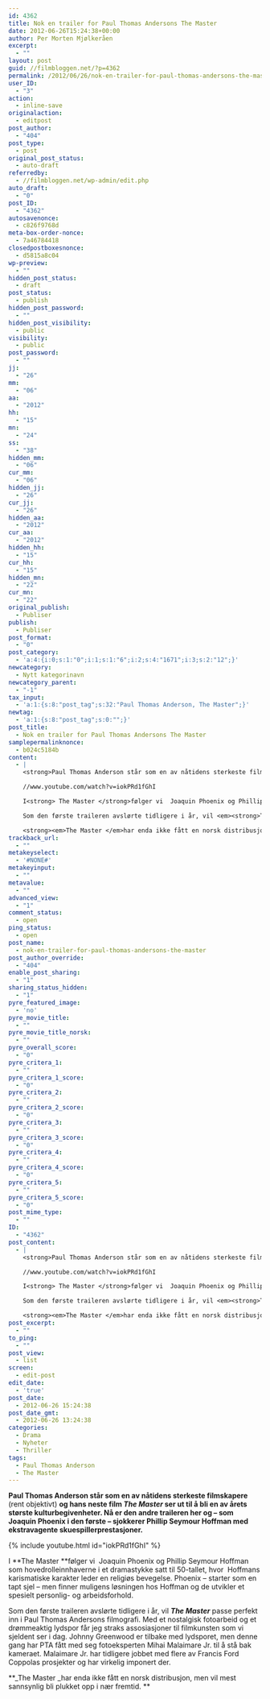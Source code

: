 ```yaml
---
id: 4362
title: Nok en trailer for Paul Thomas Andersons The Master
date: 2012-06-26T15:24:38+00:00
author: Per Morten Mjølkeråen
excerpt:
  - ""
layout: post
guid: //filmbloggen.net/?p=4362
permalink: /2012/06/26/nok-en-trailer-for-paul-thomas-andersons-the-master/
user_ID:
  - "3"
action:
  - inline-save
originalaction:
  - editpost
post_author:
  - "404"
post_type:
  - post
original_post_status:
  - auto-draft
referredby:
  - //filmbloggen.net/wp-admin/edit.php
auto_draft:
  - "0"
post_ID:
  - "4362"
autosavenonce:
  - c826f9768d
meta-box-order-nonce:
  - 7a46784418
closedpostboxesnonce:
  - d5815a8c04
wp-preview:
  - ""
hidden_post_status:
  - draft
post_status:
  - publish
hidden_post_password:
  - ""
hidden_post_visibility:
  - public
visibility:
  - public
post_password:
  - ""
jj:
  - "26"
mm:
  - "06"
aa:
  - "2012"
hh:
  - "15"
mn:
  - "24"
ss:
  - "38"
hidden_mm:
  - "06"
cur_mm:
  - "06"
hidden_jj:
  - "26"
cur_jj:
  - "26"
hidden_aa:
  - "2012"
cur_aa:
  - "2012"
hidden_hh:
  - "15"
cur_hh:
  - "15"
hidden_mn:
  - "22"
cur_mn:
  - "22"
original_publish:
  - Publiser
publish:
  - Publiser
post_format:
  - "0"
post_category:
  - 'a:4:{i:0;s:1:"0";i:1;s:1:"6";i:2;s:4:"1671";i:3;s:2:"12";}'
newcategory:
  - Nytt kategorinavn
newcategory_parent:
  - "-1"
tax_input:
  - 'a:1:{s:8:"post_tag";s:32:"Paul Thomas Anderson, The Master";}'
newtag:
  - 'a:1:{s:8:"post_tag";s:0:"";}'
post_title:
  - Nok en trailer for Paul Thomas Andersons The Master
samplepermalinknonce:
  - b024c5184b
content:
  - |
    <strong>Paul Thomas Anderson står som en av nåtidens sterkeste filmskapere </strong>(rent objektivt)<strong> og hans neste film <em>The Master</em> ser ut til å bli en av årets største kulturbegivenheter. Nå er den andre traileren her og - som Joaquin Phoenix i den første - sjokkerer Phillip Seymour Hoffman med ekstravagente skuespillerprestasjoner.</strong>

    //www.youtube.com/watch?v=iokPRd1fGhI

    I<strong> The Master </strong>følger vi  Joaquin Phoenix og Phillip Seymour Hoffman som hovedrolleinnhaverne i et dramastykke satt til 50-tallet, hvor  Hoffmans karismatiske karakter leder en religiøs bevegelse. Phoenix - starter som en tapt sjel - men finner muligens løsningen hos Hoffman og de utvikler et spesielt personlig- og arbeidsforhold.

    Som den første traileren avslørte tidligere i år, vil <em><strong>The Master</strong></em> passe perfekt inn i Paul Thomas Andersons filmografi. Med et nostalgisk fotoarbeid og et drømmeaktig lydspor får jeg straks assosiasjoner til filmkunsten som vi sjeldent ser i dag. Johnny Greenwood er tilbake med lydsporet, men denne gang har PTA fått med seg fotoeksperten Mihai Malaimare Jr. til å stå bak kameraet. Malaimare Jr. har tidligere jobbet med flere av Francis Ford Coppolas prosjekter og har virkelig imponert der.

    <strong><em>The Master </em>har enda ikke fått en norsk distribusjon, men vil mest sannsynlig bli plukket opp i nær fremtid. </strong>
trackback_url:
  - ""
metakeyselect:
  - '#NONE#'
metakeyinput:
  - ""
metavalue:
  - ""
advanced_view:
  - "1"
comment_status:
  - open
ping_status:
  - open
post_name:
  - nok-en-trailer-for-paul-thomas-andersons-the-master
post_author_override:
  - "404"
enable_post_sharing:
  - "1"
sharing_status_hidden:
  - "1"
pyre_featured_image:
  - 'no'
pyre_movie_title:
  - ""
pyre_movie_title_norsk:
  - ""
pyre_overall_score:
  - "0"
pyre_critera_1:
  - ""
pyre_critera_1_score:
  - "0"
pyre_critera_2:
  - ""
pyre_critera_2_score:
  - "0"
pyre_critera_3:
  - ""
pyre_critera_3_score:
  - "0"
pyre_critera_4:
  - ""
pyre_critera_4_score:
  - "0"
pyre_critera_5:
  - ""
pyre_critera_5_score:
  - "0"
post_mime_type:
  - ""
ID:
  - "4362"
post_content:
  - |
    <strong>Paul Thomas Anderson står som en av nåtidens sterkeste filmskapere </strong>(rent objektivt)<strong> og hans neste film <em>The Master</em> ser ut til å bli en av årets største kulturbegivenheter. Nå er den andre traileren her og - som Joaquin Phoenix i den første - sjokkerer Phillip Seymour Hoffman med ekstravagente skuespillerprestasjoner.</strong>

    //www.youtube.com/watch?v=iokPRd1fGhI

    I<strong> The Master </strong>følger vi  Joaquin Phoenix og Phillip Seymour Hoffman som hovedrolleinnhaverne i et dramastykke satt til 50-tallet, hvor  Hoffmans karismatiske karakter leder en religiøs bevegelse. Phoenix - starter som en tapt sjel - men finner muligens løsningen hos Hoffman og de utvikler et spesielt personlig- og arbeidsforhold.

    Som den første traileren avslørte tidligere i år, vil <em><strong>The Master</strong></em> passe perfekt inn i Paul Thomas Andersons filmografi. Med et nostalgisk fotoarbeid og et drømmeaktig lydspor får jeg straks assosiasjoner til filmkunsten som vi sjeldent ser i dag. Johnny Greenwood er tilbake med lydsporet, men denne gang har PTA fått med seg fotoeksperten Mihai Malaimare Jr. til å stå bak kameraet. Malaimare Jr. har tidligere jobbet med flere av Francis Ford Coppolas prosjekter og har virkelig imponert der.

    <strong><em>The Master </em>har enda ikke fått en norsk distribusjon, men vil mest sannsynlig bli plukket opp i nær fremtid. </strong>
post_excerpt:
  - ""
to_ping:
  - ""
post_view:
  - list
screen:
  - edit-post
edit_date:
  - 'true'
post_date:
  - 2012-06-26 15:24:38
post_date_gmt:
  - 2012-06-26 13:24:38
categories:
  - Drama
  - Nyheter
  - Thriller
tags:
  - Paul Thomas Anderson
  - The Master
---
```

**Paul Thomas Anderson står som en av nåtidens sterkeste filmskapere** (rent objektivt) **og hans neste film _The Master_ ser ut til å bli en av årets største kulturbegivenheter. Nå er den andre traileren her og – som Joaquin Phoenix i den første – sjokkerer Phillip Seymour Hoffman med ekstravagente skuespillerprestasjoner.**

{% include youtube.html id="iokPRd1fGhI" %}

I **The Master **følger vi  Joaquin Phoenix og Phillip Seymour Hoffman som hovedrolleinnhaverne i et dramastykke satt til 50-tallet, hvor  Hoffmans karismatiske karakter leder en religiøs bevegelse. Phoenix – starter som en tapt sjel – men finner muligens løsningen hos Hoffman og de utvikler et spesielt personlig- og arbeidsforhold.

Som den første traileren avslørte tidligere i år, vil _**The Master**_ passe perfekt inn i Paul Thomas Andersons filmografi. Med et nostalgisk fotoarbeid og et drømmeaktig lydspor får jeg straks assosiasjoner til filmkunsten som vi sjeldent ser i dag. Johnny Greenwood er tilbake med lydsporet, men denne gang har PTA fått med seg fotoeksperten Mihai Malaimare Jr. til å stå bak kameraet. Malaimare Jr. har tidligere jobbet med flere av Francis Ford Coppolas prosjekter og har virkelig imponert der.

**_The Master _har enda ikke fått en norsk distribusjon, men vil mest sannsynlig bli plukket opp i nær fremtid. **
